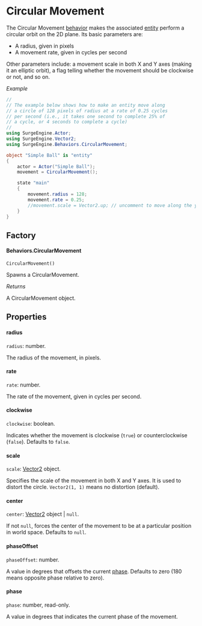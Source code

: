 Circular Movement
=================

The Circular Movement [behavior](/engine/behavior) makes the associated [entity](/engine/entity) perform a circular orbit on the 2D plane. Its basic parameters are:

* A radius, given in pixels
* A movement rate, given in cycles per second

Other parameters include: a movement scale in both X and Y axes (making it an elliptic orbit), a flag telling whether the movement should be clockwise or not, and so on.

*Example*

```cs
//
// The example below shows how to make an entity move along
// a circle of 128 pixels of radius at a rate of 0.25 cycles
// per second (i.e., it takes one second to complete 25% of
// a cycle, or 4 seconds to complete a cycle)
//
using SurgeEngine.Actor;
using SurgeEngine.Vector2;
using SurgeEngine.Behaviors.CircularMovement;

object "Simple Ball" is "entity"
{
    actor = Actor("Simple Ball");
    movement = CircularMovement();

    state "main"
    {
        movement.radius = 128;
        movement.rate = 0.25;
        //movement.scale = Vector2.up; // uncomment to move along the y-axis only
    }
}
```

Factory
-------

#### Behaviors.CircularMovement

`CircularMovement()`

Spawns a CircularMovement.

*Returns*

A CircularMovement object.

Properties
----------

#### radius

`radius`: number.

The radius of the movement, in pixels.

#### rate

`rate`: number.

The rate of the movement, given in cycles per second.

#### clockwise

`clockwise`: boolean.

Indicates whether the movement is clockwise (`true`) or counterclockwise (`false`). Defaults to `false`.

#### scale

`scale`: [Vector2](/engine/vector2) object.

Specifies the scale of the movement in both X and Y axes. It is used to distort the circle. `Vector2(1, 1)` means no distortion (default).

#### center

`center`: [Vector2](/engine/vector2) object | `null`.

If not `null`, forces the center of the movement to be at a particular position in world space. Defaults to `null`.

#### phaseOffset

`phaseOffset`: number.

A value in degrees that offsets the current [phase](#phase). Defaults to zero (180 means opposite phase relative to zero).

#### phase

`phase`: number, read-only.

A value in degrees that indicates the current phase of the movement.
